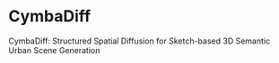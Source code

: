 # CymbaDiff
CymbaDiff: Structured Spatial Diffusion for Sketch-based 3D Semantic Urban Scene Generation
